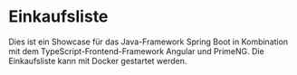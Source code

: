 # Einkaufsliste

Dies ist ein Showcase für das Java-Framework Spring Boot in Kombination mit dem TypeScript-Frontend-Framework Angular und PrimeNG.
Die Einkaufsliste kann mit Docker gestartet werden.
